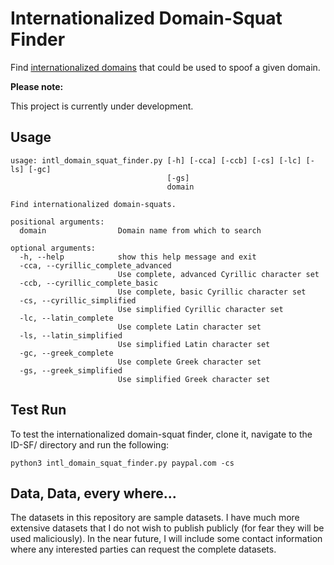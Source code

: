 # Internationalized Domain-Squat Finder

Find [internationalized domains](https://en.wikipedia.org/wiki/Internationalized_domain_name "Internationalized Domains") that could be used to spoof a given domain.

**Please note:**

This project is currently under development.

## Usage

```
usage: intl_domain_squat_finder.py [-h] [-cca] [-ccb] [-cs] [-lc] [-ls] [-gc]
                                   [-gs]
                                   domain

Find internationalized domain-squats.

positional arguments:
  domain                Domain name from which to search

optional arguments:
  -h, --help            show this help message and exit
  -cca, --cyrillic_complete_advanced
                        Use complete, advanced Cyrillic character set
  -ccb, --cyrillic_complete_basic
                        Use complete, basic Cyrillic character set
  -cs, --cyrillic_simplified
                        Use simplified Cyrillic character set
  -lc, --latin_complete
                        Use complete Latin character set
  -ls, --latin_simplified
                        Use simplified Latin character set
  -gc, --greek_complete
                        Use complete Greek character set
  -gs, --greek_simplified
                        Use simplified Greek character set
```

## Test Run

To test the internationalized domain-squat finder, clone it, navigate to the ID-SF/ directory and run the following:

`python3 intl_domain_squat_finder.py paypal.com -cs`

## Data, Data, every where...

The datasets in this repository are sample datasets.  I have much more extensive datasets that I do not wish to publish publicly (for fear they will be used maliciously).  In the near future, I will include some contact information where any interested parties can request the complete datasets.
